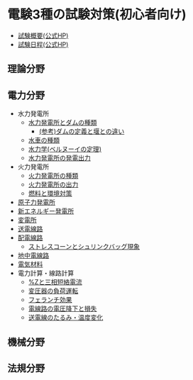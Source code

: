 # 電験3種の試験対策(初心者向け)

- [試験概要(公式HP)](https://www.shiken.or.jp/examination/e-chief03.html)
- [試験日程(公式HP)](https://www.shiken.or.jp/schedule/)

## 理論分野


## 電力分野

- 水力発電所
    - [水力発電所とダムの種類](./denryoku/1-1-suiryoku-dam.md)
        - [(参考)ダムの定義と堰との違い](./denryoku/1-1-1-suiryoku-sanko-dam-history.md)
    - [水車の種類](./denryoku/1-2-suiryoku-suisha.md)
    - [水力学(ベルヌーイの定理)](./denryoku/1-3-suiryoku-suirikigaku.md)
    - [水力発電所の発電出力](./denryoku/1-4-suiryoku-hatsuden.md)
- 火力発電所
    - [火力発電所の種類](./denryoku/2-1-karyoku-shurui.md)
    - [火力発電所の出力](./denryoku/2-2-karyoku-shutsuryoku.md)
    - [燃料と環境対策](./denryoku/2-3-karyoku-nenryo-kankyo.md)
- [原子力発電所](./denryoku/3-1-nuclear-power.md)
- [新エネルギー発電所](./denryoku/4-1-new-energy.md)
- [変電所](./denryoku/5-1-substation.md)
- [送電線路](./denryoku/6-1-sodensenro.md)
- [配電線路](./denryoku/7-1-haidensenro.md)
    - [ストレスコーンとシュリンクバッグ現象](./denryoku/7-2-shrink-back-stress-cone.md)
- [地中電線路](./denryoku/8-1-chichu-densenro.md)
- [電気材料](./denryoku/9-1-denki-zairyo.md)
- 電力計算・線路計算
    - [%Zと三相短絡電流](./denryoku/10-1-%Z.md)
    - [変圧器の負荷運転](./denryoku/10-2-trans-overload-operation.md)
    - [フェランチ効果](./denryoku/10-3-ferranti-effect.md)
    - [電線路の電圧降下と損失](./denryoku/10-4-densenro-denatsukoka-sonshitsu.md)
    - [送電線のたるみ・温度変化](../hoki/dengi-6-32-densen-huatsu.md)

## 機械分野



## 法規分野



